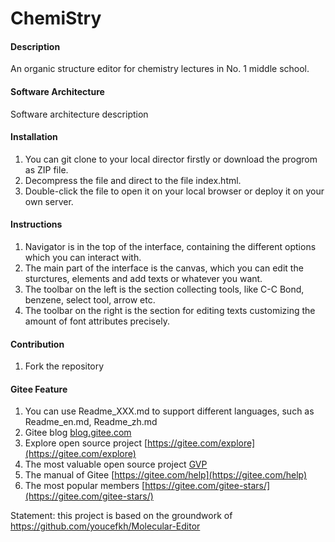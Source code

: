 # ChemiStry

#### Description
An organic structure editor for chemistry lectures in No. 1 middle school.

#### Software Architecture
Software architecture description

#### Installation

1.  You can git clone to your local director firstly or download the progrom as ZIP file.
2.  Decompress the file and direct to the file index.html.
3.  Double-click the file to open it on your local browser or deploy it on your own server.

#### Instructions

1.  Navigator is in the top of the interface, containing the different options which you can interact with.
2.  The main part of the interface is the canvas, which you can edit the sturctures, elements and add texts or whatever you want.
3.  The toolbar on the left is the section collecting tools, like C-C Bond, benzene, select tool, arrow etc.
4.  The toolbar on the right is the section for editing texts customizing the amount of font attributes precisely. 

#### Contribution

1.  Fork the repository



#### Gitee Feature

1.  You can use Readme\_XXX.md to support different languages, such as Readme\_en.md, Readme\_zh.md
2.  Gitee blog [blog.gitee.com](https://blog.gitee.com)
3.  Explore open source project [https://gitee.com/explore](https://gitee.com/explore)
4.  The most valuable open source project [GVP](https://gitee.com/gvp)
5.  The manual of Gitee [https://gitee.com/help](https://gitee.com/help)
6.  The most popular members  [https://gitee.com/gitee-stars/](https://gitee.com/gitee-stars/)

Statement: this project is based on the groundwork of https://github.com/youcefkh/Molecular-Editor